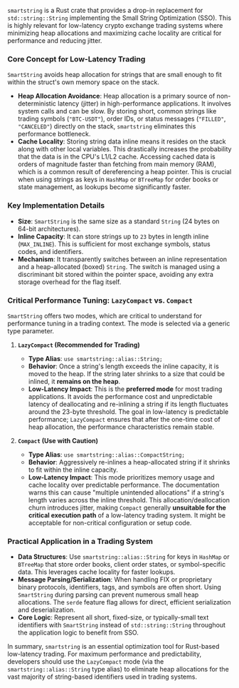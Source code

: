`smartstring` is a Rust crate that provides a drop-in replacement for `std::string::String` implementing the Small
String Optimization (SSO). This is highly relevant for low-latency crypto exchange trading systems where minimizing heap
allocations and maximizing cache locality are critical for performance and reducing jitter.

### Core Concept for Low-Latency Trading

`SmartString` avoids heap allocation for strings that are small enough to fit within the struct's own memory space on
the stack.

* **Heap Allocation Avoidance**: Heap allocation is a primary source of non-deterministic latency (jitter) in
  high-performance applications. It involves system calls and can be slow. By storing short, common strings like trading
  symbols (`"BTC-USDT"`), order IDs, or status messages (`"FILLED"`, `"CANCELED"`) directly on the stack, `smartstring`
  eliminates this performance bottleneck.
* **Cache Locality**: Storing string data inline means it resides on the stack along with other local variables. This
  drastically increases the probability that the data is in the CPU's L1/L2 cache. Accessing cached data is orders of
  magnitude faster than fetching from main memory (RAM), which is a common result of dereferencing a heap pointer. This
  is crucial when using strings as keys in `HashMap` or `BTreeMap` for order books or state management, as lookups
  become significantly faster.

### Key Implementation Details

* **Size**: `SmartString` is the same size as a standard `String` (24 bytes on 64-bit architectures).
* **Inline Capacity**: It can store strings up to `23` bytes in length inline (`MAX_INLINE`). This is sufficient for
  most exchange symbols, status codes, and identifiers.
* **Mechanism**: It transparently switches between an inline representation and a heap-allocated (boxed) `String`. The
  switch is managed using a discriminant bit stored within the pointer space, avoiding any extra storage overhead for
  the flag itself.

### Critical Performance Tuning: `LazyCompact` vs. `Compact`

`SmartString` offers two modes, which are critical to understand for performance tuning in a trading context. The mode
is selected via a generic type parameter.

1. **`LazyCompact` (Recommended for Trading)**
    * **Type Alias**: `use smartstring::alias::String;`
    * **Behavior**: Once a string's length exceeds the inline capacity, it is moved to the heap. If the string later
      shrinks to a size that could be inlined, it **remains on the heap**.
    * **Low-Latency Impact**: This is the **preferred mode** for most trading applications. It avoids the performance
      cost and unpredictable latency of deallocating and re-inlining a string if its length fluctuates around the
      23-byte threshold. The goal in low-latency is predictable performance; `LazyCompact` ensures that after the
      one-time cost of heap allocation, the performance characteristics remain stable.

2. **`Compact` (Use with Caution)**
    * **Type Alias**: `use smartstring::alias::CompactString;`
    * **Behavior**: Aggressively re-inlines a heap-allocated string if it shrinks to fit within the inline capacity.
    * **Low-Latency Impact**: This mode prioritizes memory usage and cache locality over predictable performance. The
      documentation warns this can cause "multiple unintended allocations" if a string's length varies across the inline
      threshold. This allocation/deallocation churn introduces jitter, making `Compact` generally **unsuitable for the
      critical execution path** of a low-latency trading system. It might be acceptable for non-critical configuration
      or setup code.

### Practical Application in a Trading System

* **Data Structures**: Use `smartstring::alias::String` for keys in `HashMap` or `BTreeMap` that store order books,
  client order states, or symbol-specific data. This leverages cache locality for faster lookups.
* **Message Parsing/Serialization**: When handling FIX or proprietary binary protocols, identifiers, tags, and symbols
  are often short. Using `SmartString` during parsing can prevent numerous small heap allocations. The `serde` feature
  flag allows for direct, efficient serialization and deserialization.
* **Core Logic**: Represent all short, fixed-size, or typically-small text identifiers with `SmartString` instead of
  `std::string::String` throughout the application logic to benefit from SSO.

In summary, `smartstring` is an essential optimization tool for Rust-based low-latency trading. For maximum performance
and predictability, developers should use the `LazyCompact` mode (via the `smartstring::alias::String` type alias) to
eliminate heap allocations for the vast majority of string-based identifiers used in trading systems.